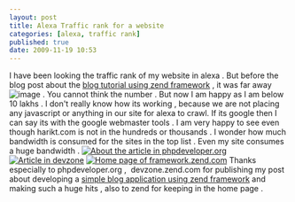 ```yaml
---
layout: post
title: Alexa Traffic rank for a website
categories: [alexa, traffic rank]
published: true
date: 2009-11-19 10:53
---
```

I have been looking the traffic rank of my website in alexa . But before the blog post about the [blog tutorial using zend framework](http://harikt.com/content/simple-blog-using-zend-framework-19) , it was far away ![image](http://harikt.com/sites/all/libraries/fckeditor/editor/images/smiley/msn/regular_smile.gif) . You cannot think the number .  But now I am happy as I am below 10 lakhs . I don't really know how its working , because we are not placing any javascript or anything in our site for alexa to crawl. If its google then I can say its with the google webmaster tools .  I am very happy to see even though harikt.com is not in the hundreds or thousands . I wonder how much bandwidth is consumed for the sites in the top list . Even my site consumes a huge bandwidth .  [![About the article in phpdeveloper.org](http://farm3.static.flickr.com/2622/4116300059_698808b5b1.jpg)](http://www.flickr.com/photos/harikt/4116300059/)  [![Article in devzone](http://farm3.static.flickr.com/2750/4116294515_490f33347b.jpg)](http://www.flickr.com/photos/harikt/4116294515/)  [![Home page of framework.zend.com](http://farm3.static.flickr.com/2688/4116260005_00795e500a.jpg)](http://www.flickr.com/photos/harikt/4116260005/)  Thanks especially to phpdeveloper.org ,  devzone.zend.com for publishing my post about developing a [simple blog application using zend framework](http://harikt.com/content/simple-blog-using-zend-framework-19) and making such a huge hits , also to zend for keeping in the home page .   
